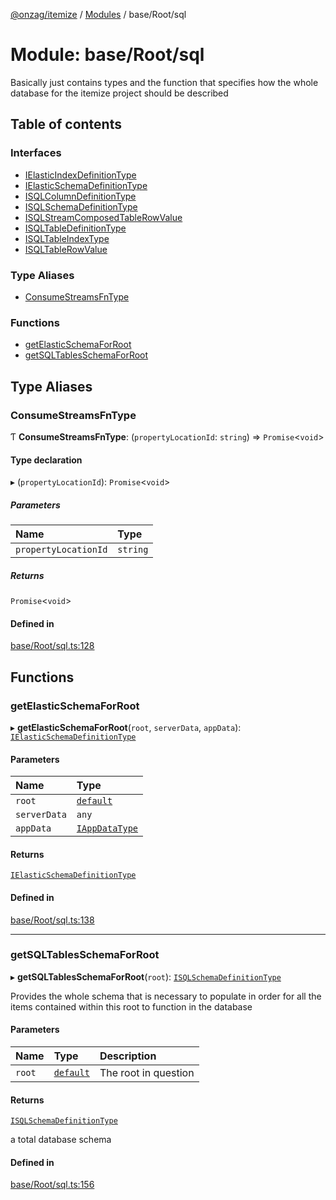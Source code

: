 [@onzag/itemize](../README.md) / [Modules](../modules.md) / base/Root/sql

# Module: base/Root/sql

Basically just contains types and the function that specifies how the whole
database for the itemize project should be described

## Table of contents

### Interfaces

- [IElasticIndexDefinitionType](../interfaces/base_Root_sql.IElasticIndexDefinitionType.md)
- [IElasticSchemaDefinitionType](../interfaces/base_Root_sql.IElasticSchemaDefinitionType.md)
- [ISQLColumnDefinitionType](../interfaces/base_Root_sql.ISQLColumnDefinitionType.md)
- [ISQLSchemaDefinitionType](../interfaces/base_Root_sql.ISQLSchemaDefinitionType.md)
- [ISQLStreamComposedTableRowValue](../interfaces/base_Root_sql.ISQLStreamComposedTableRowValue.md)
- [ISQLTableDefinitionType](../interfaces/base_Root_sql.ISQLTableDefinitionType.md)
- [ISQLTableIndexType](../interfaces/base_Root_sql.ISQLTableIndexType.md)
- [ISQLTableRowValue](../interfaces/base_Root_sql.ISQLTableRowValue.md)

### Type Aliases

- [ConsumeStreamsFnType](base_Root_sql.md#consumestreamsfntype)

### Functions

- [getElasticSchemaForRoot](base_Root_sql.md#getelasticschemaforroot)
- [getSQLTablesSchemaForRoot](base_Root_sql.md#getsqltablesschemaforroot)

## Type Aliases

### ConsumeStreamsFnType

Ƭ **ConsumeStreamsFnType**: (`propertyLocationId`: `string`) => `Promise`\<`void`\>

#### Type declaration

▸ (`propertyLocationId`): `Promise`\<`void`\>

##### Parameters

| Name | Type |
| :------ | :------ |
| `propertyLocationId` | `string` |

##### Returns

`Promise`\<`void`\>

#### Defined in

[base/Root/sql.ts:128](https://github.com/onzag/itemize/blob/59702dd5/base/Root/sql.ts#L128)

## Functions

### getElasticSchemaForRoot

▸ **getElasticSchemaForRoot**(`root`, `serverData`, `appData`): [`IElasticSchemaDefinitionType`](../interfaces/base_Root_sql.IElasticSchemaDefinitionType.md)

#### Parameters

| Name | Type |
| :------ | :------ |
| `root` | [`default`](../classes/base_Root.default.md) |
| `serverData` | `any` |
| `appData` | [`IAppDataType`](../interfaces/server.IAppDataType.md) |

#### Returns

[`IElasticSchemaDefinitionType`](../interfaces/base_Root_sql.IElasticSchemaDefinitionType.md)

#### Defined in

[base/Root/sql.ts:138](https://github.com/onzag/itemize/blob/59702dd5/base/Root/sql.ts#L138)

___

### getSQLTablesSchemaForRoot

▸ **getSQLTablesSchemaForRoot**(`root`): [`ISQLSchemaDefinitionType`](../interfaces/base_Root_sql.ISQLSchemaDefinitionType.md)

Provides the whole schema that is necessary to populate
in order for all the items contained within this root
to function in the database

#### Parameters

| Name | Type | Description |
| :------ | :------ | :------ |
| `root` | [`default`](../classes/base_Root.default.md) | The root in question |

#### Returns

[`ISQLSchemaDefinitionType`](../interfaces/base_Root_sql.ISQLSchemaDefinitionType.md)

a total database schema

#### Defined in

[base/Root/sql.ts:156](https://github.com/onzag/itemize/blob/59702dd5/base/Root/sql.ts#L156)
